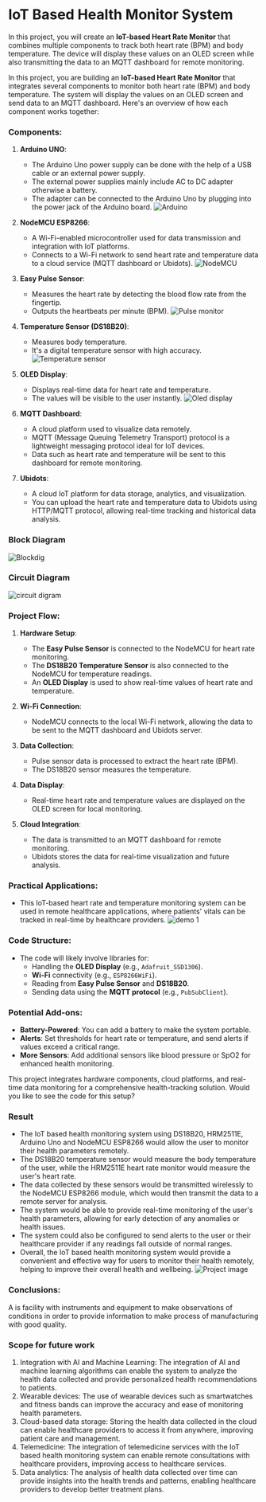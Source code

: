 # IoT Based Health Monitor System

In this project, you will create an **IoT-based Heart Rate Monitor** that combines multiple components to track both heart rate (BPM) and body temperature. 
The device will display these values on an OLED screen while also transmitting the data to an MQTT dashboard for remote monitoring.

In this project, you are building an **IoT-based Heart Rate Monitor** that integrates several components to monitor both heart rate (BPM) and body temperature. The system will display the values on an OLED screen and send data to an MQTT dashboard. Here's an overview of how each component works together:

### Components:
1. **Arduino UNO**:
   - The Arduino Uno power supply can be done with the help of a USB cable or an external power
     supply.
   - The external power supplies mainly include AC to DC adapter otherwise a battery.
   - The adapter can be connected to the Arduino Uno by plugging into the power jack of the Arduino
     board.
![Arduino](https://github.com/user-attachments/assets/42935ef5-6131-4455-b098-f47a5e0e5c56)
     
3. **NodeMCU ESP8266**:
   - A Wi-Fi-enabled microcontroller used for data transmission and integration with IoT platforms.
   - Connects to a Wi-Fi network to send heart rate and temperature data to a cloud service (MQTT dashboard or Ubidots).
![NodeMCU](https://github.com/user-attachments/assets/61f8888e-f68c-4a24-a85b-02d93797b125)


2. **Easy Pulse Sensor**:
   - Measures the heart rate by detecting the blood flow rate from the fingertip.
   - Outputs the heartbeats per minute (BPM).
![Pulse monitor](https://github.com/user-attachments/assets/6451d38c-6180-4e37-8e33-c1dcca5be017)

3. **Temperature Sensor (DS18B20)**:
   - Measures body temperature.
   - It's a digital temperature sensor with high accuracy.
![Temperature sensor](https://github.com/user-attachments/assets/860e19be-0beb-46c9-9c1a-be7d5fdf2f47)

4. **OLED Display**:
   - Displays real-time data for heart rate and temperature.
   - The values will be visible to the user instantly.
![Oled display](https://github.com/user-attachments/assets/d44cb885-ada8-4adf-88a5-28bc2d858289)

5. **MQTT Dashboard**:
   - A cloud platform used to visualize data remotely.
   - MQTT (Message Queuing Telemetry Transport) protocol is a lightweight messaging protocol ideal for IoT devices.
   - Data such as heart rate and temperature will be sent to this dashboard for remote monitoring.

6. **Ubidots**:
   - A cloud IoT platform for data storage, analytics, and visualization.
   - You can upload the heart rate and temperature data to Ubidots using HTTP/MQTT protocol, allowing real-time tracking and historical data analysis.
     
### Block Diagram
![Blockdig](https://github.com/user-attachments/assets/bb3218a0-f7d6-41fd-9c41-d988a7b97815)

### Circuit Diagram
![circuit digram](https://github.com/user-attachments/assets/edd310a9-0aaa-4f21-b1b5-a06559913bb9)


### Project Flow:
1. **Hardware Setup**:
   - The **Easy Pulse Sensor** is connected to the NodeMCU for heart rate monitoring.
   - The **DS18B20 Temperature Sensor** is also connected to the NodeMCU for temperature readings.
   - An **OLED Display** is used to show real-time values of heart rate and temperature.
   
2. **Wi-Fi Connection**:
   - NodeMCU connects to the local Wi-Fi network, allowing the data to be sent to the MQTT dashboard and Ubidots server.

3. **Data Collection**:
   - Pulse sensor data is processed to extract the heart rate (BPM).
   - The DS18B20 sensor measures the temperature.

4. **Data Display**:
   - Real-time heart rate and temperature values are displayed on the OLED screen for local monitoring.

5. **Cloud Integration**:
   - The data is transmitted to an MQTT dashboard for remote monitoring.
   - Ubidots stores the data for real-time visualization and future analysis.

### Practical Applications:
- This IoT-based heart rate and temperature monitoring system can be used in remote healthcare applications, where patients' vitals can be tracked in real-time by healthcare providers.
![demo 1](https://github.com/user-attachments/assets/47149d26-4585-4c6d-a107-f2696ab6a33e)

### Code Structure:
- The code will likely involve libraries for:
  - Handling the **OLED Display** (e.g., `Adafruit_SSD1306`).
  - **Wi-Fi** connectivity (e.g., `ESP8266WiFi`).
  - Reading from **Easy Pulse Sensor** and **DS18B20**.
  - Sending data using the **MQTT protocol** (e.g., `PubSubClient`).

### Potential Add-ons:
- **Battery-Powered**: You can add a battery to make the system portable.
- **Alerts**: Set thresholds for heart rate or temperature, and send alerts if values exceed a critical range.
- **More Sensors**: Add additional sensors like blood pressure or SpO2 for enhanced health monitoring.

This project integrates hardware components, cloud platforms, and real-time data monitoring for a comprehensive health-tracking solution. Would you like to see the code for this setup?

### Result

- The IoT based health monitoring system using DS18B20, HRM2511E, Arduino Uno and NodeMCU ESP8266 would allow the user to monitor their health parameters remotely.
- The DS18B20 temperature sensor would measure the body temperature of the user, while the HRM2511E heart rate monitor would measure the user's heart rate.
- The data collected by these sensors would be transmitted wirelessly to the NodeMCU ESP8266 module, which would then transmit the data to a remote server for analysis.
- The system would be able to provide real-time monitoring of the user's health parameters, allowing for early detection of any anomalies or health issues.
- The system could also be configured to send alerts to the user or their healthcare provider if any readings fall outside of normal ranges.
- Overall, the IoT based health monitoring system would provide a convenient and effective way for users to monitor their health remotely, helping to improve their overall health and wellbeing.
![Project image](https://github.com/user-attachments/assets/f6fd1ea5-eef6-48ee-99ea-5eadef2928c0)

### Conclusions:

A is facility with instruments and equipment to make observations of conditions in order to provide information to make process of manufacturing with good quality.

### Scope for future work

1. Integration with AI and Machine Learning: The integration of AI and machine learning algorithms can enable the system to analyze the health data collected and provide personalized health recommendations to patients.
2. Wearable devices: The use of wearable devices such as smartwatches and fitness bands can improve the accuracy and ease of monitoring health parameters.
3. Cloud-based data storage: Storing the health data collected in the cloud can enable healthcare providers to access it from anywhere, improving patient care and management.
4. Telemedicine: The integration of telemedicine services with the IoT based health monitoring system can enable remote consultations with healthcare providers, improving access to healthcare services.
5. Data analytics: The analysis of health data collected over time can provide insights into the health trends and patterns, enabling healthcare providers to develop better treatment plans.


